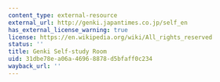 ```yaml
---
content_type: external-resource
external_url: http://genki.japantimes.co.jp/self_en
has_external_license_warning: true
license: https://en.wikipedia.org/wiki/All_rights_reserved
status: ''
title: Genki Self-study Room
uid: 31dbe78e-a06a-4696-8878-d5bfaff0c234
wayback_url: ''
---
```

